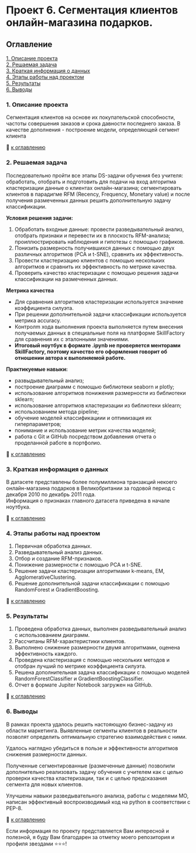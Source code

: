# Проект 6. Сегментация клиентов онлайн-магазина подарков.  

## Оглавление   
[1. Описание проекта]()  
[2. Решаемая задача]()  
[3. Краткая информация о данных]()  
[4. Этапы работы над проектом]()  
[5. Результаты]()  
[6. Выводы]()  

### 1. Описание проекта    
Сегментация клиентов на основе их покупательской способности, частоты совершения заказов и срока давности последнего заказа. В качестве дополнения - построение модели, определяющей сегмент клиента

:bookmark_tabs: [к оглавлению]()


### 2. Решаемая задача    
Последовательно пройти все этапы DS-задачи обучения без учителя: обработать, отобрать и подготовить для подачи на вход алгоритма кластеризации данные о клиентах онлайн-магазина; сегментировать клиентов в парадигме RFM (Recency, Frequency, Monetary value) и после получения размеченных данных решить дополнительную задачу классификации.

**Условия решения задачи:**  
1. Обработать входные данные: провести разведывательный анализ, отобрать признаки и перевести их в плоскость RFM-анализа; проиллюстрировать наблюдения и гипотезы с помощью графиков.  
2. Понизить размерность получившихся данных с помощью двух различных алгоритмов (PCA и t-SNE), сравнить их эффективность.  
3. Провести кластеризацию клиентов с помощью нескольких алгоритмов и сравнить их эффективность по метрике качества.  
4. Проверить качество кластеризации с помощью решения задачи классификации на размеченных данных.    

**Метрика качества**     
- Для сравнения алгоритмов кластеризации используется значение коэффициента силуэта.  
- При решении дополнительной задачи классификации используется метрика accuracy.  
- Контролm хода выполнения проекта выполняется путем внесения получаемых данных в специальные поля на платформе SkillFactory для сравнения их с эталонными значениями.  
- **Итоговый ноутбук в формате .ipynb не проверяется менторами SkillFactory, поэтому качество его оформления говорит об отношении автора к выполняемой работе.**  

**Практикуемые навыки:**     
- развыдывательный анализ;  
- построение диаграмм с помощью библиотеки seaborn и plotly;  
- использование алгоритмов понижения размерности из библиотеки sklearn;  
- использование алгоритмов кластеризации из библиотеки sklearn;  
- использованием метода pipeline;  
- обучение моделей классификациии и оптимизация их гиперпараметров;  
- понимание и использование метрик качества моделей;  
- работа с Git и GitHub посредством добавления отчета о проделанной работе в портфолио.  

:bookmark_tabs: [к оглавлению]()


### 3. Краткая информация о данных  
В датасете представлены более полумиллиона транзакций некоего онлайн-магазина подарков в Великобритании за годовой период с декабря 2010 по декабрь 2011 года.  
Информация о признаках главного датасета приведена в начале ноутбука.  
  
:bookmark_tabs: [к оглавлению]()


### 4. Этапы работы над проектом  
1. Первичная обработка данных.  
2. Разведывательный анализ данных.  
3. Отбор и создание RFM-признаков.  
4. Понижение размерности с помощью PCA и t-SNE.  
5. Решение задачи кластеризации алгоритмами k-means, EM, AgglomerativeClustering.  
6. Решение дополнительной задачи классификации с помощью RandomForest и GradientBoosting.  

:bookmark_tabs: [к оглавлению]()


### 5. Результаты  
1. Проведена обработка данных, выполнен разведывательный анализ с использованием диаграмм.  
2. Рассчитаны RFM-характеристики клиентов.  
3. Выполнено снижение размерности двумя алгоритмами, оценена эффективность каждого.  
4. Проведена кластеризация с помощью нескольких методов и отобран лучший по метрике коэффициента силуэта.  
5. Решена дополнительная задача классификации с помощью моделей RandomForestClassifier и GradientBoostingClassifier.  
6. Отчет в формате Jupiter Notebook загружен на GitHub.  

:bookmark_tabs: [к оглавлению]()


### 6. Выводы  
В рамках проекта удалось решить настояющую бизнес-задачу из области маркетинга. Выявленные сегменты клиентов в реальности позволят определить оптимальную стратегию взаимодействия с ними.  

Удалось наглядно убедиться в пользе и эффективности алгоритмов снижения размерности данных.  

Полученные сегментированные (размеченные данные) позволили дополнительно реализовать задачу обучения с учителем как с целью проверки качества кластеризации, так и с целью предсказания сегмента для новых клиентов.  

Улучшены навыки разведывательного анализа, работы с моделями МО, написан эффективный воспроизводимый код на python в соответствии с PEP-8.

:bookmark_tabs: [к оглавлению]()


Если информация по проекту представляется Вам интересной и полезной, я буду Вам благодарен за отметку моего репозитория и профиля звездами ⭐️⭐️⭐️!